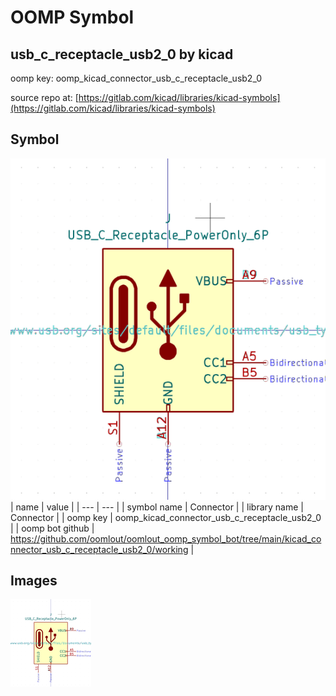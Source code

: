 # OOMP Symbol  
## usb_c_receptacle_usb2_0  by kicad  
  
oomp key: oomp_kicad_connector_usb_c_receptacle_usb2_0  
  
source repo at: [https://gitlab.com/kicad/libraries/kicad-symbols](https://gitlab.com/kicad/libraries/kicad-symbols)  
## Symbol  
  
[![working.png](working_600.png)](working.png)  
| name | value | 
| --- | --- | 
| symbol name | Connector | 
| library name | Connector | 
| oomp key | oomp_kicad_connector_usb_c_receptacle_usb2_0 | 
| oomp bot github | https://github.com/oomlout/oomlout_oomp_symbol_bot/tree/main/kicad_connector_usb_c_receptacle_usb2_0/working | 
## Images  
  
[![working.png](working_140.png)](working.png)  
